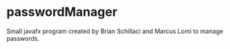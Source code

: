 # passwordManager
Small javafx program created by Brian Schillaci and Marcus Lomi to manage passwords. 
